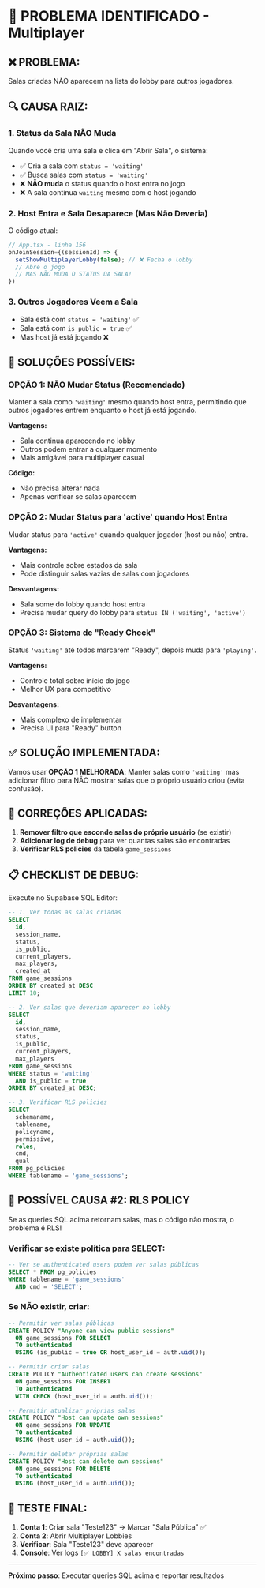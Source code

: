 # 🐛 PROBLEMA IDENTIFICADO - Multiplayer

## ❌ **PROBLEMA:**
Salas criadas NÃO aparecem na lista do lobby para outros jogadores.

## 🔍 **CAUSA RAIZ:**

### 1. **Status da Sala NÃO Muda**
Quando você cria uma sala e clica em "Abrir Sala", o sistema:
- ✅ Cria a sala com `status = 'waiting'`
- ✅ Busca salas com `status = 'waiting'`
- ❌ **NÃO muda** o status quando o host entra no jogo
- ❌ A sala continua `waiting` mesmo com o host jogando

### 2. **Host Entra e Sala Desaparece (Mas Não Deveria)**
O código atual:
```javascript
// App.tsx - linha 156
onJoinSession={(sessionId) => {
  setShowMultiplayerLobby(false); // ❌ Fecha o lobby
  // Abre o jogo
  // MAS NÃO MUDA O STATUS DA SALA!
})
```

### 3. **Outros Jogadores Veem a Sala**
- Sala está com `status = 'waiting'` ✅
- Sala está com `is_public = true` ✅
- Mas host já está jogando ❌

## 🔧 **SOLUÇÕES POSSÍVEIS:**

### **OPÇÃO 1: NÃO Mudar Status (Recomendado)**
Manter a sala como `'waiting'` mesmo quando host entra, permitindo que outros jogadores entrem enquanto o host já está jogando.

**Vantagens:**
- Sala continua aparecendo no lobby
- Outros podem entrar a qualquer momento
- Mais amigável para multiplayer casual

**Código:**
- Não precisa alterar nada
- Apenas verificar se salas aparecem

### **OPÇÃO 2: Mudar Status para 'active' quando Host Entra**
Mudar status para `'active'` quando qualquer jogador (host ou não) entra.

**Vantagens:**
- Mais controle sobre estados da sala
- Pode distinguir salas vazias de salas com jogadores

**Desvantagens:**
- Sala some do lobby quando host entra
- Precisa mudar query do lobby para `status IN ('waiting', 'active')`

### **OPÇÃO 3: Sistema de "Ready Check"**
Status `'waiting'` até todos marcarem "Ready", depois muda para `'playing'`.

**Vantagens:**
- Controle total sobre início do jogo
- Melhor UX para competitivo

**Desvantagens:**
- Mais complexo de implementar
- Precisa UI para "Ready" button

## ✅ **SOLUÇÃO IMPLEMENTADA:**

Vamos usar **OPÇÃO 1 MELHORADA**: Manter salas como `'waiting'` mas adicionar filtro para NÃO mostrar salas que o próprio usuário criou (evita confusão).

## 🔧 **CORREÇÕES APLICADAS:**

1. **Remover filtro que esconde salas do próprio usuário** (se existir)
2. **Adicionar log de debug** para ver quantas salas são encontradas
3. **Verificar RLS policies** da tabela `game_sessions`

## 📋 **CHECKLIST DE DEBUG:**

Execute no Supabase SQL Editor:

```sql
-- 1. Ver todas as salas criadas
SELECT 
  id,
  session_name,
  status,
  is_public,
  current_players,
  max_players,
  created_at
FROM game_sessions
ORDER BY created_at DESC
LIMIT 10;

-- 2. Ver salas que deveriam aparecer no lobby
SELECT 
  id,
  session_name,
  status,
  is_public,
  current_players,
  max_players
FROM game_sessions
WHERE status = 'waiting' 
  AND is_public = true
ORDER BY created_at DESC;

-- 3. Verificar RLS policies
SELECT 
  schemaname,
  tablename,
  policyname,
  permissive,
  roles,
  cmd,
  qual
FROM pg_policies
WHERE tablename = 'game_sessions';
```

## 🚨 **POSSÍVEL CAUSA #2: RLS POLICY**

Se as queries SQL acima retornam salas, mas o código não mostra, o problema é RLS!

### **Verificar se existe política para SELECT:**
```sql
-- Ver se authenticated users podem ver salas públicas
SELECT * FROM pg_policies 
WHERE tablename = 'game_sessions' 
  AND cmd = 'SELECT';
```

### **Se NÃO existir, criar:**
```sql
-- Permitir ver salas públicas
CREATE POLICY "Anyone can view public sessions"
  ON game_sessions FOR SELECT
  TO authenticated
  USING (is_public = true OR host_user_id = auth.uid());

-- Permitir criar salas
CREATE POLICY "Authenticated users can create sessions"
  ON game_sessions FOR INSERT
  TO authenticated
  WITH CHECK (host_user_id = auth.uid());

-- Permitir atualizar próprias salas
CREATE POLICY "Host can update own sessions"
  ON game_sessions FOR UPDATE
  TO authenticated
  USING (host_user_id = auth.uid());

-- Permitir deletar próprias salas
CREATE POLICY "Host can delete own sessions"
  ON game_sessions FOR DELETE
  TO authenticated
  USING (host_user_id = auth.uid());
```

## 🎯 **TESTE FINAL:**

1. **Conta 1**: Criar sala "Teste123" → Marcar "Sala Pública" ✅
2. **Conta 2**: Abrir Multiplayer Lobbies
3. **Verificar**: Sala "Teste123" deve aparecer
4. **Console**: Ver logs `[✅ LOBBY] X salas encontradas`

---

**Próximo passo**: Executar queries SQL acima e reportar resultados
